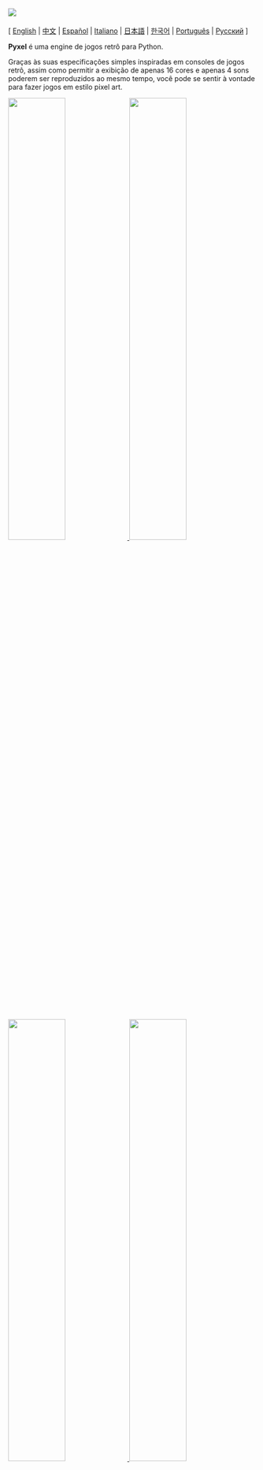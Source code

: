 # <img src="images/pyxel_logo_152x64.png">

[ [English](README.md) | [中文](README.cn.md) | [Español](README.es.md) | [Italiano](README.it.md) | [日本語](README.ja.md) | [한국어](README.ko.md) | [Português](README.pt.md) | [Русский](README.ru.md) ]

**Pyxel** é uma engine de jogos retrô para Python.

Graças às suas especificações simples inspiradas em consoles de jogos retrô, assim como permitir a exibição de apenas 16 cores e apenas 4 sons poderem ser reproduzidos ao mesmo tempo, você pode se sentir à vontade para fazer jogos em estilo pixel art.

<a href="pyxel/examples/01_hello_pyxel.py" target="_blank">
<img src="pyxel/examples/screenshots/01_hello_pyxel.gif" width="48%">
</a>

<a href="pyxel/examples/02_jump_game.py" target="_blank">
<img src="pyxel/examples/screenshots/02_jump_game.gif" width="48%">
</a>

<a href="pyxel/examples/03_draw_api.py" target="_blank">
<img src="pyxel/examples/screenshots/03_draw_api.gif" width="48%">
</a>

<a href="pyxel/examples/04_sound_api.py" target="_blank">
<img src="pyxel/examples/screenshots/04_sound_api.gif" width="48%">
</a>

<a href="pyxel/editor/screenshots/image_tilemap_editor.gif" target="_blank">
<img src="pyxel/editor/screenshots/image_tilemap_editor.gif" width="48%">
</a>

<a href="pyxel/editor/screenshots/sound_music_editor.gif" target="_blank">
<img src="pyxel/editor/screenshots/sound_music_editor.gif" width="48%">
</a>

As especificações do console e APIs do Pyxel fazem referência ao incrível [PICO-8](https://www.lexaloffle.com/pico-8.php) e [TIC-80](https://tic.computer/).

Pyxel é open source e livre para utilização. Vamos começar fazendo um jogo retrô com Pyxel!

## Especificações

- Executável no Windows, Mac e Linux
- Código escrito em Python3
- Paleta fixa de 16 cores
- 3 bancos de imagens de tamanho 256x256
- 8 tilemaps de tamanho 256x256
- 4 canais com 64 sons definíveis
- 8 músicas que podem combinar sons arbitrários
- Entrada de teclado, mouse e joystick
- Editor de imagem e som

### Paleta de cores

<img src="pyxel/examples/screenshots/05_color_palette.png">
<br><br>
<img src="images/pyxel_palette.png">

## Como instalar

### Windows

Primeiro, instale o [Python3](https://www.python.org/) (versão 3.6.8 ou superior).

Durante a instalação utilizando o instalador oficial do Python, não esqueça de **adicionar o Python no PATH** selecionando a seguinte opção:

<img src="images/python_installer.png">

Em seguida, instale o Pyxel com o seguinte comando do `pip` na linha de comando:

```sh
pip install -U pyxel
```

### Mac

Primeiro, no ambiente com o [Homebrew] (https://brew.sh/) instalado, instale o [Python3] (https://www.python.org/) (versão 3.6.8 ou superior) e os pacotes necessários com o próximo comando:

```sh
brew install python3 gcc sdl2 sdl2_image gifsicle
```

Você pode instalar o Python3 de outras maneiras, mas lembre-se de que você deve instalar outras bibliotecas.

Em seguida, **reinicie o terminal** e instale o Pyxel com o commando `pip3`:

```sh
pip3 install -U pyxel
```

### Linux

Instale [Python3](https://www.python.org/) (versão 3.6.8 ou superior) e os requisitos específicos para cada distribuição.

**Ubuntu:**

```sh
sudo apt install python3 python3-pip libsdl2-dev libsdl2-image-dev gifsicle
sudo -H pip3 install -U pyxel
```

**openSUSE:**

```sh
sudo zypper install python3 python3-pip libSDL2-devel libSDL2_image-devel gifsicle
sudo -H pip3 install -U pyxel
```

### Outros ambientes

Para instalar o Pyxel em ambientes diferentes dos anteriores (Linux 32-bit, Raspberry PI, etc.), siga os passos abaixo:

#### Instale as ferramentas e pacotes necessários

- Conjunto de ferramentas C++ (deve incluir os comandos gcc e make)
- libsdl2-dev and libsdl2-image-dev
- [Python3](https://www.python.org/) (versão 3.6.8 ou superior) e o comando pip

#### Execute o comando seguinte em qualquer diretório

```sh
git clone https://github.com/kitao/pyxel.git
cd pyxel
make -C pyxel/core clean all
pip3 install .
```

### Instalando exemplos

Após instalar o Pyxel, os exemplos serão copiados para o diretório atual com o seguinte comando:

```sh
install_pyxel_examples
```

Os exemplos copiados são os seguintes:

- [01_hello_pyxel.py](pyxel/examples/01_hello_pyxel.py) - Aplicação simples
- [02_jump_game.py](pyxel/examples/02_jump_game.py) - Jogo de pulo com o arquivo de recursos do Pyxel
- [03_draw_api.py](pyxel/examples/03_draw_api.py) - Demonstração da API de desenho
- [04_sound_api.py](pyxel/examples/04_sound_api.py) - Demonstração da API de som
- [05_color_palette.py](pyxel/examples/05_color_palette.py) - Lista da paleta de cores
- [06_click_game.py](pyxel/examples/06_click_game.py) - Jogo de clique com mouse
- [07_snake.py](pyxel/examples/07_snake.py) - Jogo Snake com BGM
- [08_triangle_api.py](pyxel/examples/08_triangle_api.py) - Demonstração da API de desenho de triângulo
- [09_shooter.py](pyxel/examples/09_shooter.py) - Jogo de tiro com transição de tela

Os exemplos podem ser executados como um programa Python comum:

**Windows:**

```sh
cd pyxel_examples
python 01_hello_pyxel.py
```

**Mac / Linux:**

```sh
cd pyxel_examples
python3 01_hello_pyxel.py
```

## Como usar

### Criando uma aplicação Pyxel

Depois de importar o módulo Pyxel para o seu código Python, primeiro especifique o tamanho da janela com a função `init`, depois inicie a aplicação Pyxel com a função `run`.

```python
import pyxel

pyxel.init(160, 120)

def update():
    if pyxel.btnp(pyxel.KEY_Q):
        pyxel.quit()

def draw():
    pyxel.cls(0)
    pyxel.rect(10, 10, 20, 20, 11)

pyxel.run(update, draw)
```

Os argumentos da função `run` são as funções `update`, para atualizar cada frame, e `draw` para desenhar a tela quando for necessário.

Em uma aplicação real, é recomendado colocar código pyxel em uma classe, como feito abaixo:

```python
import pyxel

class App:
    def __init__(self):
        pyxel.init(160, 120)
        self.x = 0
        pyxel.run(self.update, self.draw)

    def update(self):
        self.x = (self.x + 1) % pyxel.width

    def draw(self):
        pyxel.cls(0)
        pyxel.rect(self.x, 0, 8, 8, 9)

App()
```

Também é possível escrever um código simples utilizando as funções `show` e `flip` para desenhar gráficos e animações simples.

A função `show` desenha na tela e espera até a tecla `ESC` ser pressionada.

```python
import pyxel

pyxel.init(120, 120)
pyxel.cls(1)
pyxel.circb(60, 60, 40, 7)
pyxel.show()
```

A função `flip` atualiza a tela uma vez.

```python
import pyxel

pyxel.init(120, 80)

while True:
    pyxel.cls(3)
    pyxel.rectb(pyxel.frame_count % 160 - 40, 20, 40, 40, 7)
    pyxel.flip()
```

### Controles Especiais

Os seguintes controles especiais podem ser executados quando uma aplicação Pyxel estiver sendo executada:

- `Esc`<br>
Encerra a aplicação
- `Alt(Option)+1`<br>
Salva uma captura de tela para a área de trabalho
- `Alt(Option)+2`<br>
Reinicia o momento inicial do vídeo de captura de tela.
- `Alt(Option)+3`<br>
Salva um vídeo de captura de tela (gif) na área de trabalho (até 30 segundos)
- `Alt(Option)+0`<br>
Ativa/desativa o monitor de performance (fps, tempo de update e tempo de draw)
- `Alt(Option)+Enter`<br>
Ativa/desativa tela cheia

### Como criar um Recurso

O Editor Pyxel pode criar imagens e sons usados em uma aplicação Pyxel.

O Editor Pyxel é iniciado com o seguinte comando:

```sh
pyxeleditor [pyxel_resource_file]
```

Se o arquivo de recursos Pyxel (.pyxres) existir, o arquivo será carregado, e se ele não existir, um novo arquivo com o nome especificado será criado.
Se o arquivo de recursos for omitido, o nome será `my_resource.pyxres`.

Após iniciar o Editor Pyxel, o arquivo pode ser trocado arrastando e soltando outro arquivo de recursos. Se o arquivo de recursos for arrastado segurando a tecla ``Ctrl``(``Cmd``), somente o tipo de recurso (imagem/tilemap/som/musica) que está sendo editado será carregado. Esta operação permite combinar múltiplos arquivos de recurso em um só.

O arquivo de recurso criado pode ser carregado com a função `load`.

O Editor Pyxel possuí os seguintes modos de edição.

**Editor de Imagem:**

O modo para editar bancos de imagem.

<img src="pyxel/editor/screenshots/image_editor.gif">

Ao arrastar e soltar um arquivo png na tela do Editor de Imagens, a imagem pode ser carregada no banco de imagens atualmente selecionado.

**Editor de Tilemap:**

O modo para editar tilemaps em que imagens dos bancos de imagens são organizados em um padrão de tiles.

<img src="pyxel/editor/screenshots/tilemap_editor.gif">

**Editor de Som:**

O modo para editar sons.

<img src="pyxel/editor/screenshots/sound_editor.gif">

**Editor de Musica:**

O modo para editar músicas nas quais os sons são organizados na ordem de execução.

<img src="pyxel/editor/screenshots/music_editor.gif">

### Outros métodos de criação de recursos

Imagens Pyxel e tilemaps também podem ser criadas da seguinte forma:

- Criar uma imagem a partir de uma lista de strings com a função `Image.set` ou `Tilemap.set`
- Carregar um arquivo png na paleta do Pyxel com a função `Image.load`

Sons Pyxel também podem ser criados da seguinte maneira:

- Criar um som a partir de strings com a função `Sound.set` ou `Music.set`

Favor consultar a referência da API para o uso dessas funções.

### Como criar um Executável Autônomo

Usando o Empacotador Pyxel embutido é possível criar um executável autônomo que irá funcionar até em ambientes em que não tenham o Python instalado.

Para criar um executável independente, no ambiente em que [PyInstaller](https://www.pyinstaller.org/) está instalado, especifique o arquivo Python a ser usado para iniciar o aplicativo com o comando `pyxelpackager` da seguinte maneira:

```sh
pyxelpackager python_file
```

Quando o processo estiver completo, um executável será criado na pasta `dist`.

Se recursos como os arquivos .pyxres e .png também forem necessários, coloque os dentro da pasta `assets` que eles também serão inclusos.

Também é possível especificar um icone com a opção ``-i icon_file``.

## Referência da API

### Sistema

- `width`, `height`<br>
A largura e a altura da tela

- `frame_count`<br>
O número dos quadros decorridos

- `init(width, height, [caption], [scale], [palette], [fps], [quit_key], [fullscreen])`<br>
Inicializa a aplicação Pyxel com o tamanho de tela (`width`, `height`). A largura e a altura máxima da tela é 256<br>
Também é possível especificar o título da janela com `caption`, a ampliação da tela com `scale`, a paleta de cores com `palette`, a taxa de quadros com `fps`, a tecla para finalizar a aplicação com `quit_key` e se ela será iniciada em modo tela cheia com `fullscreen`. `palette` é especificada como uma lista de 16 elementos de cor de 24 bits.<br>
e.g. `pyxel.init(160, 120, caption="Pyxel with PICO-8 palette", palette=[0x000000, 0x1D2B53, 0x7E2553, 0x008751, 0xAB5236, 0x5F574F, 0xC2C3C7, 0xFFF1E8, 0xFF004D, 0xFFA300, 0xFFEC27, 0x00E436, 0x29ADFF, 0x83769C, 0xFF77A8, 0xFFCCAA], quit_key=pyxel.KEY_NONE, fullscreen=True)`

- `run(update, draw)`<br>
Inicia a aplicação Pyxel e chama a função `update` para atualização de quadros e a função `draw` para desenhar

- `quit()`<br>
Encerra a aplicação Pyxel no fim do quadro atual

- `flip()`<br>
Força o desenho na tela (não use em aplicações normais)

- `show()`<br>
Desenha na tela e espera para sempre (não use em aplicações normais)

### Recurso

- `save(filename)`<br>
Salva o arquivo de recurso (.pyxres) no diretório do script de execução

- `load(filename, [image], [tilemap], [sound], [music])`<br>
Lê o arquivo de recurso (.pyxres) do diretório do script de execução. Se ``False`` for especificado para o tipo de recurso (imagem/tilemap/som/musica), o recurso não será carregado.

### Entrada
- `mouse_x`, `mouse_y`<br>
A posição atual do cursor do mouse

- `mouse_wheel`<br>
O valor atual da roda de rolagem do mouse

- `btn(key)`<br>
Retorna `True` se `key` é pressionada, caso contrário retorna `False` ([lista de definições de teclas](pyxel/__init__.py))

- `btnp(key, [hold], [period])`<br>
Retorna `True` se `key` for pressionada naquele quadro, caso contrário retorna `False`. Quando `hold` e `period` são especificados, `True` será retornado durante o intervalo de quadros `period`, no qual `key` estiver pressionada por mais que `hold` quadros

- `btnr(key)`<br>
Retorna `True` se `key` for solta naquele quadro, caso contrário retorna `False`

- `mouse(visible)`<br>
Se `visible` for `True`, mostra o cursor do mouse. Se for `False`, esconde. Mesmo se o cursor do mouse não for visível, sua posição é atualizada.

### Gráficos

- `image(img, [system])`<br>
Opera o banco de imagens `img`(0-2) (veja a classe de Imagem). Se `system` for `True`, o banco de imagens do sistema pode ser acessado. 3 é para a fonte e o editor de recursos. 4 é para tela<br>
e.g. `pyxel.image(0).load(0, 0, "title.png")`

- `tilemap(tm)`<br>
Opera o tilemap `tm`(0-7) (ver a classe de Tilemap)

- `clip(x, y, w, h)`<br>
Define a área de desenho da tela de (`x`, `y`) para a largura `w` e altura `h`. Redefina a área de desenho para tela cheia com `clip()`

- `pal(col1, col2)`<br>
Substitui a cor `col1` com `col2` ao desenhar. Use `pal()` para voltar para a paleta inicial

- `cls(col)`<br>
Limpar a tela com a cor `col`

- `pget(x, y)`<br>
Captura a cor de um pixel em (`x`, `y`)

- `pset(x, y, col)`<br>
Desenha um pixel de cor `col` em (`x`, `y`)

- `line(x1, y1, x2, y2, col)`<br>
Desenha uma linha da cor `col` de (`x1`, `y1`) até (`x2`, `y2`)

- `rect(x, y, w, h, col)`<br>
Desenha um retângulo de largura `w`, altura `h` e cor `col` a partir de (`x`, `y`)

- `rectb(x, y, w, h, col)`<br>
Desenha o contorno de um retângulo de largura `w`, altura `h` e cor `col` a partir de (`x`, `y`)

- `circ(x, y, r, col)`<br>
Desenha um círculo de raio `r` e cor `col` em (`x`, `y`)

- `circb(x, y, r, col)`<br>
Desenha o contorno de um círculo de raio `r` e cor `col` em (`x`, `y`)

- `tri(x1, y1, x2, y2, x3, y3, col)`<br>
Desenha um triangulo com os vértices (`x1`, `y1`), (`x2`, `y2`), (`x3`, `y3`) e cor `col`

- `trib(x1, y1, x2, y2, x3, y3, col)`<br>
Desenha o contorno de um triangulo com os vértices (`x1`, `y1`), (`x2`, `y2`), (`x3`, `y3`) e cor `col`

- `blt(x, y, img, u, v, w, h, [colkey])`<br>
Copia a região de tamanho (`w`, `h`) de (`u`, `v`) do banco de imagens `img`(0-2) para (`x`, `y`). Se um valor negativo for definido para `w` e/ou `h`, será invertido horizontalmente e/ou verticalmente. Se `colkey` for especificada, será tratado como cor transparente

<img src="images/image_bank_mechanism.png">

- `bltm(x, y, tm, u, v, w, h, [colkey])`<br>
Desenha o tilemap `tm`(0-7) em (`x`, `y`) de acordo com a informação de tile de tamanho (`w`, `h`) da posição (`u`, `v`). Se `colkey` for especificada, será tratada como cor transparente. Um tile do tilemap será desenhado com tamanho 8x8, e se o número do tile for 0, indica a região (0, 0)-(7, 7) do banco de imagens, se for 1, indica (8, 0)-(15, 0)

<img src="images/tilemap_mechanism.png">

- `text(x, y, s, col)`<br>
Desenha uma string `s` de cor `col` em (`x`, `y`)

### Áudio

- `sound(snd, [system])`<br>
Opera o som `snd`(0-63) (ver a classe de Som). Se `system` é `True`, o som 64 para o sistema, pode ser acessado<br>
e.g. `pyxel.sound(0).speed = 60`

- `music(msc)`<br>
Opera a música `msc` (0-7) (ver a classe de Musica)

- `play_pos(ch)`<br>
Recupera a posição de reprodução de som do canal `ch`. As centenas e os milhares indicam o numero do som e as unidades e dezenas indicam o numero da nota. Quando a reprodução termina, retorna `-1`

- `play(ch, snd, loop=False)`<br>
Reproduz o som `snd`(0-63) no canal `ch`(0-3). Tocar em ordem quando `snd` for uma lista

- `playm(msc, loop=False)`<br>
Reproduz a música `msc`(0-7)

- `stop([ch])`<br>
Interrompe a reprodução em todos os canais. Se `ch`(0-3) for especificado, somente este será interrompido

### Classe de Imagem

- `width`, `height`<br>
Largura e altura da imagem

- `data`<br>
Os dados da imagem (lista bidimensional de 256x256)

- `get(x, y)`<br>
Pega os dados da imagem em (`x`, `y`)

- `set(x, y, data)`<br>
Define os dados da imagem em (`x`, `y`) com um valor ou uma lista de strings<br>
e.g. `pyxel.image(0).set(10, 10, ["1234", "5678", "9abc", "defg"])`

- `load(x, y, filename)`<br>
Lê a imagem png do diretório do script de execução em (`x`, `y`)

- `copy(x, y, img, u, v, w, h)`<br>
Copia a região do tamanho (`w`, `h`) na posição (`u`, `v`) do banco de imagens `img`(0-2) para (`x`, `y`)

### Classe de Tilemap

- `width`, `height`<br>
A largura e a altura do tilemap

- `data`<br>
Os dados do tilemap (lista bidimensional de 256x256)

- `refimg`<br>
O banco de imagens referenciado pelo tilemap

- `get(x, y)`<br>
Pega os dados do tilemap em (`x`, `y`)

- `set(x, y, data)`<br>
Define os dados do tilemap em (`x`, `y`) com um valor ou uma lista de strings.<br>
e.g. `pyxel.tilemap(0).set(0, 0, ["000102", "202122", "a0a1a2", "b0b1b2"])`

- `copy(x, y, tm, u, v, w, h)`<br>
Copia a região de tamanho (`w`, `h`) da posição (`u`, `v`) da tilemap `tm`(0-7) para (`x`, `y`)

### Classe de Som

- `note`<br>
Lista de notas(0-127) (33 = 'A2' = 440Hz)

- `tone`<br>
Lista de tons(0:Triangle / 1:Square / 2:Pulse / 3:Noise)

- `volume`<br>
Lista de volume(0-7)

- `effect`<br>
Lista de efeitos(0:None / 1:Slide / 2:Vibrato / 3:FadeOut)

- `speed`<br>
Duração de uma nota(120 = 1 segundo por tom)

- `set(note, tone, volume, effect, speed)`<br>
Define uma nota, tom, volume e efeito com uma string. Se a duração do tom, volume e duração do efeito forem mais curtas que a nota, será repetido do começo

- `set_note(note)`<br>
Define a nota com uma string consistindo de 'CDEFGAB'+'#-'+'0123' ou 'R'. Não diferencia maiúsculas e minúsculas e espaços são ignorados<br>
e.g. `pyxel.sound(0).set_note("G2B-2D3R RF3F3F3")`

- `set_tone(tone)`<br>
Define um tom com uma string consistindo de 'TSPN'. Não diferencia maiúsculas e minúsculas e espaços são ignorados<br>
e.g. `pyxel.sound(0).set_tone("TTSS PPPN")`

- `set_volume(volume)`<br>
Define o volume com uma string consistindo de '01234567'. Não diferencia maiúsculas e minúsculas e espaços são ignorados<br>
e.g. `pyxel.sound(0).set_volume("7777 7531")`

- `set_effect(effect)`<br>
Define o efeito com uma string consistindo de 'NSVF'. Não diferencia maiúsculas e minúsculas e espaços são ignorados<br>
e.g. `pyxel.sound(0).set_effect("NFNF NVVS")`

### Classe de Musica

- `ch0`<br>
Lista de som(0-63) a tocar no canal 0. Se uma lista vazia for definida, o canal não será usado para reprodução

- `ch1`<br>
Lista de som(0-63) a tocar no canal 1. Se uma lista vazia for definida, o canal não será usado para reprodução

- `ch2`<br>
Lista de som(0-63) a tocar no canal 2. Se uma lista vazia for definida, o canal não será usado para reprodução

- `ch3`<br>
Lista de som(0-63) a tocar no canal 3. Se uma lista vazia for definida, o canal não será usado para reprodução

- `set(ch0, ch1, ch2, ch3)`<br>
Define a lista de som(0-63) de todos os canais. Se uma lista vazia for definida, o canal não será usado para reprodução<br>
e.g. `pyxel.music(0).set([0, 1], [2, 3], [4], [])`

- `set_ch0(data)`<br>
Define a lista de som(0-63) do canal 0

- `set_ch1(data)`<br>
Define a lista de som(0-63) do canal 1

- `set_ch2(data)`<br>
Define a lista de som(0-63) do canal 2

- `set_ch3(data)`<br>
Define a lista de som(0-63) do canal 3

## Como Contribuir

### Reportando um problema

Use o [issue tracker](https://github.com/kitao/pyxel/issues) para reportar bugs e enviar pedidos feature/aprimoramento.
Antes de submeter uma nova issue, procure no issue tracker para ter certeza de que não há algo similar em aberto.

Quando for enviar, selecione o template apropriado [neste link](https://github.com/kitao/pyxel/issues/new/choose).

### Testes manuais

Qualquer pessoa é bem vinda a testar manualmente o código e reportar bugs ou enviar sugestões de aprimoramento no issue tracker!

### Enviando um pull request

Patches/correções serão aceitas na forma de pull requests (PRs). Tenha certeza de que o que o pull request tenta resolver esteja em aberto no issue tracker.

Será considerado que todo pull request tenha concordado a ser publicado sob a [licença MIT](LICENSE).

## Outras informações

- [Wiki](https://github.com/kitao/pyxel/wiki)
- [Subreddit](https://www.reddit.com/r/pyxel/)
- [Discord server (English)](https://discord.gg/FC7kUZJ)
- [Discord server (Japanese - 日本語版)](https://discord.gg/qHA5BCS)

## Licença

Pyxel está sob [MIT license](https://pt.wikipedia.org/wiki/Licen%C3%A7a_MIT). Pode ser reutilizado dentro de um software proprietário desde que todas as cópias do software licenciado incluam uma cópia dos termos da licença MIT e o aviso dos direitos autorais.

Pyxel usa o seguinte software:

- [SDL2](https://www.libsdl.org/)
- [miniz-cpp](https://github.com/tfussell/miniz-cpp)
- [Gifsicle](https://www.lcdf.org/gifsicle/)
